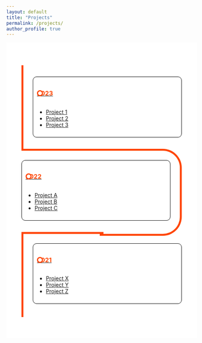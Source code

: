 ```yaml
---
layout: default
title: "Projects"
permalink: /projects/
author_profile: true
---
```


<div class="page__content" style="background-color: white; margin: 0 auto; max-width: 800px; padding: 20px;">

  <style>
    /* Custom timeline styles */
    .timeline {
      margin: 20px auto;
      padding: 20px;
    }

    .card {
      position: relative;
      max-width: 400px;
    }

    .card:nth-child(odd) {
      padding: 30px 0 30px 30px;
    }

    .card:nth-child(even) {
      padding: 30px 30px 30px 0;
    }

    .card::before {
      content: "";
      position: absolute;
      width: 50%;
      height: 100%;
      border: solid orangered;
    }

    .card:nth-child(odd)::before {
      left: 0px;
      top: 0;
      bottom: 0;
      border-width: 5px 0 5px 5px;
      border-radius: 50px 0 0 50px;
    }

    .card:nth-child(even)::before {
      right: 0;
      top: 0;
      bottom: 0;
      border-width: 5px 5px 5px 0;
      border-radius: 0 50px 50px 0;
    }

    .card:first-child::before {
      border-top: 0;
      border-top-left-radius: 0;
      border-bottom-left-radius: 0;
    }

    .card:last-child:nth-child(odd)::before {
      border-bottom: 0;
      border-bottom-left-radius: 0;
      border-top-left-radius: 0;
    }

    .card:last-child:nth-child(even)::before {
      border-bottom: 0;
      border-bottom-right-radius: 0;
      border-top-right-radius: 0;
    }

    .info {
      display: flex;
      flex-direction: column;
      background: white;
      color: black;
      border-radius: 10px;
      padding: 10px;
      border: 1px solid black;
    }

    .title {
      color: orangered;
      position: relative;
      cursor: pointer; /* Add cursor pointer */
    }

    .title::before {
      content: "";
      position: absolute;
      width: 10px;
      height: 10px;
      background: white;
      border-radius: 999px;
      border: 3px solid orangered;
      top: 50%;
      transform: translateY(-50%);
    }

    .card:nth-child(even) > .info > .title {
      text-align: right;
    }

    .card:nth-child(odd) > .info > .title::before {
      left: -25px;
    }

    .card:nth-child(even) > .info > .title::before {
      right: -25px;
    }
    
    /* Adjust the font size for the prompts */
    .info p {
      font-size: 16px;
    }
  </style>

  <div class="timeline">
    <div class="outer">
      <div class="card">
        <div class="info">
          <a href="../projects/project1.md">
            <h3 class="title">2023</h3>
          </a>
          <ul>
            <li><a href="../projects/project1.md">Project 1</a></li>
            <li><a href="../projects/project2.md">Project 2</a></li>
            <li><a href="../projects/project3.md">Project 3</a></li>
          </ul>
        </div>
      </div>
      <div class="card">
        <div class="info">
          <a href="../projects/projectA.md">
            <h3 class="title">2022</h3>
          </a>
          <ul>
            <li><a href="../projects/projectA.md">Project A</a></li>
            <li><a href="../projects/projectB.md">Project B</a></li>
            <li><a href="../projects/projectC.md">Project C</a></li>
          </ul>
        </div>
      </div>
      <div class="card">
        <div class="info">
          <a href="../projects/projectX.md">
            <h3 class="title">2021</h3>
          </a>
          <ul>
            <li><a href="../projects/projectX.md">Project X</a></li>
            <li><a href="../projects/projectY.md">Project Y</a></li>
            <li><a href="../projects/projectZ.md">Project Z</a></li>
          </ul>
        </div>
      </div>
    </div>
  </div>
</div>
